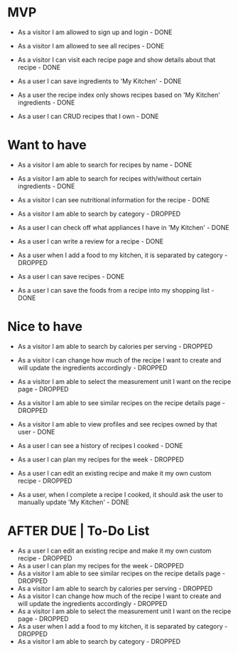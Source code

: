 # MVP

* As a visitor I am allowed to sign up and login - DONE
* As a visitor I am allowed to see all recipes - DONE
* As a visitor I can visit each recipe page and show details about that recipe - DONE

* As a user I can save ingredients to 'My Kitchen' - DONE
* As a user the recipe index only shows recipes based on 'My Kitchen' ingredients - DONE
* As a user I can CRUD recipes that I own - DONE


# Want to have

* As a visitor I am able to search for recipes by name - DONE
* As a visitor I am able to search for recipes with/without certain ingredients - DONE
* As a visitor I can see nutritional information for the recipe - DONE
* As a visitor I am able to search by category - DROPPED

* As a user I can check off what appliances I have in 'My Kitchen' - DONE
* As a user I can write a review for a recipe - DONE
* As a user when I add a food to my kitchen, it is separated by category - DROPPED
* As a user I can save recipes - DONE
* As a user I can save the foods from a recipe into my shopping list - DONE

# Nice to have

* As a visitor I am able to search by calories per serving - DROPPED
* As a visitor I can change how much of the recipe I want to create and will update the ingredients accordingly - DROPPED
* As a visitor I am able to select the measurement unit I want on the recipe page - DROPPED
* As a visitor I am able to see similar recipes on the recipe details page - DROPPED
* As a visitor I am able to view profiles and see recipes owned by that user - DONE

* As a user I can see a history of recipes I cooked - DONE
* As a user I can plan my recipes for the week - DROPPED
* As a user I can edit an existing recipe and make it my own custom recipe - DROPPED
* As a user, when I complete a recipe I cooked, it should ask the user to manually update 'My Kitchen' - DONE



# AFTER DUE | To-Do List

* As a user I can edit an existing recipe and make it my own custom recipe - DROPPED
* As a user I can plan my recipes for the week - DROPPED
* As a visitor I am able to see similar recipes on the recipe details page - DROPPED
* As a visitor I am able to search by calories per serving - DROPPED
* As a visitor I can change how much of the recipe I want to create and will update the ingredients accordingly - DROPPED
* As a visitor I am able to select the measurement unit I want on the recipe page - DROPPED
* As a user when I add a food to my kitchen, it is separated by category - DROPPED
* As a visitor I am able to search by category - DROPPED
